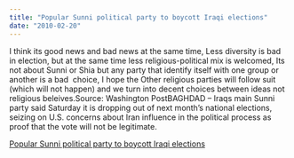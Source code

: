 ```yaml
---
title: "Popular Sunni political party to boycott Iraqi elections"
date: "2010-02-20"
---
```


I think its good news and bad news at the same time, Less diversity is bad in election, but at the same time less religious-political mix is welcomed, Its not about Sunni or Shia but any party that identify itself with one group or another is a bad  choice, I hope the Other religious parties will follow suit (which will not happen) and we turn into decent choices between ideas not religious beleives.Source: Washington PostBAGHDAD – Iraqs main Sunni party said Saturday it is dropping out of next month’s national elections, seizing on U.S. concerns about Iran influence in the political process as proof that the vote will not be legitimate.  

  
[Popular Sunni political party to boycott Iraqi elections](https://www.washingtonpost.com/wp-dyn/content/article/2010/02/20/AR2010022000651.html?hpid=topnews)
